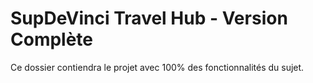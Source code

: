 # SupDeVinci Travel Hub - Version Complète

Ce dossier contiendra le projet avec 100% des fonctionnalités du sujet.